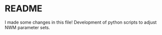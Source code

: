 # README

I made some changes in this file!
Development of python scripts to adjust NWM parameter sets.
